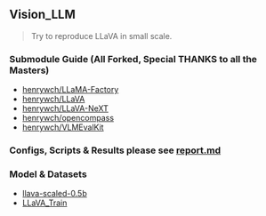 ## Vision_LLM

> Try to reproduce LLaVA in small scale.

### Submodule Guide (All Forked, Special THANKS to all the Masters)

- [henrywch/LLaMA-Factory](https://github.com/henrywch/LLaMA-Factory "Forked LlaMa_Factory")
- [henrywch/LLaVA](https://github.com/henrywch/LLaVA "Forked LLaVA")
- [henrywch/LLaVA-NeXT](https://github.com/henrywch/LLaVA-NeXT "Forked LLaVA_NeXT --- Main PT(S1) & SFT(S1_5, S2) Scripts in `scripts/train/`")
- [henrywch/opencompass](https://github.com/henrywch/opencompass "Forked Open_Compass")
- [henrywch/VLMEvalKit](https://github.com/henrywch/VLMEvalKit "Forked VLMEvalKit --- For Evaluation in `vlmeval/`")

### Configs, Scripts & Results please see [report.md](https://github.com/henrywch/Vision_LLM/blob/main/report.md "report")

### Model & Datasets

- [llava-scaled-0.5b](https://huggingface.co/henrywch2huggingface/llavanext-scaled-0.5b "llava-scaled-0.5b")
- [LLaVA_Train](https://huggingface.co/datasets/henrywch2huggingface/LLaVA_Train "LLaVA_Train")
